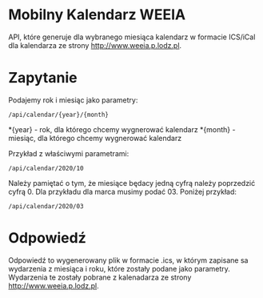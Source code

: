 # Mobilny Kalendarz WEEIA
API, które generuje dla wybranego miesiąca kalendarz w formacie ICS/iCal dla kalendarza ze strony http://www.weeia.p.lodz.pl.

# Zapytanie
Podajemy rok i miesiąc jako parametry:
```
/api/calendar/{year}/{month}
```
*{year} - rok, dla którego chcemy wygnerować kalendarz
*{month} - miesiąc, dla którego chcemy wygnerować kalendarz

Przykład z właściwymi parametrami: 
```
/api/calendar/2020/10
```
Należy pamiętać o tym, że  miesiące będacy jedną cyfrą należy poprzedzić cyfrą 0. Dla przykładu dla marca musimy podać 03. Poniżej przykład:
```
/api/calendar/2020/03
```

# Odpowiedź
Odpowiedź to wygenerowany plik w formacie .ics, w którym zapisane sa wydarzenia z miesiąca i roku, które zostały podane jako parametry. Wydarzenia te zostały pobrane z kalenadarza ze strony http://www.weeia.p.lodz.pl. 



